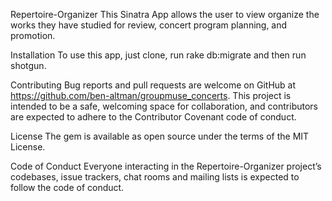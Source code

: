 Repertoire-Organizer
This Sinatra App allows the user to view organize the works they have studied for review, concert program planning, and promotion.

Installation
To use this app, just clone, run rake db:migrate and then run shotgun.

Contributing
Bug reports and pull requests are welcome on GitHub at https://github.com/ben-altman/groupmuse_concerts. This project is intended to be a safe, welcoming space for collaboration, and contributors are expected to adhere to the Contributor Covenant code of conduct.

License
The gem is available as open source under the terms of the MIT License.

Code of Conduct
Everyone interacting in the Repertoire-Organizer project’s codebases, issue trackers, chat rooms and mailing lists is expected to follow the code of conduct.
